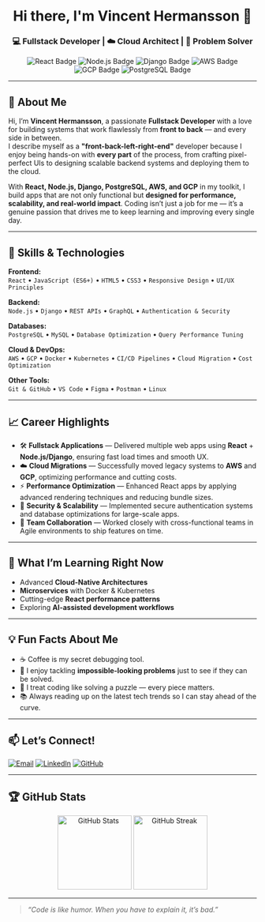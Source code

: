 <!-- Profile Header -->
<h1 align="center">Hi there, I'm Vincent Hermansson 👋</h1>
<h3 align="center">💻 Fullstack Developer | ☁️ Cloud Architect | 🚀 Problem Solver</h3>

<p align="center">
  <img src="https://img.shields.io/badge/Frontend-React-blue?logo=react" alt="React Badge" />
  <img src="https://img.shields.io/badge/Backend-Node.js-green?logo=node.js" alt="Node.js Badge" />
  <img src="https://img.shields.io/badge/Backend-Django-green?logo=django" alt="Django Badge" />
  <img src="https://img.shields.io/badge/Cloud-AWS-orange?logo=amazonaws" alt="AWS Badge" />
  <img src="https://img.shields.io/badge/Cloud-GCP-blue?logo=googlecloud" alt="GCP Badge" />
  <img src="https://img.shields.io/badge/Database-PostgreSQL-blue?logo=postgresql" alt="PostgreSQL Badge" />
</p>

---

## 🌟 About Me  

Hi, I’m **Vincent Hermansson**, a passionate **Fullstack Developer** with a love for building systems that work flawlessly from **front to back** — and every side in between.  
I describe myself as a **"front-back-left-right-end"** developer because I enjoy being hands-on with **every part** of the process, from crafting pixel-perfect UIs to designing scalable backend systems and deploying them to the cloud.

With **React, Node.js, Django, PostgreSQL, AWS, and GCP** in my toolkit, I build apps that are not only functional but **designed for performance, scalability, and real-world impact**. Coding isn’t just a job for me — it’s a genuine passion that drives me to keep learning and improving every single day.

---

## 🚀 Skills & Technologies  

**Frontend:**  
`React` • `JavaScript (ES6+)` • `HTML5` • `CSS3` • `Responsive Design` • `UI/UX Principles`

**Backend:**  
`Node.js` • `Django` • `REST APIs` • `GraphQL` • `Authentication & Security`

**Databases:**  
`PostgreSQL` • `MySQL` • `Database Optimization` • `Query Performance Tuning`

**Cloud & DevOps:**  
`AWS` • `GCP` • `Docker` • `Kubernetes` • `CI/CD Pipelines` • `Cloud Migration` • `Cost Optimization`

**Other Tools:**  
`Git & GitHub` • `VS Code` • `Figma` • `Postman` • `Linux`

---

## 📈 Career Highlights  

- 🛠 **Fullstack Applications** — Delivered multiple web apps using **React** + **Node.js/Django**, ensuring fast load times and smooth UX.  
- ☁️ **Cloud Migrations** — Successfully moved legacy systems to **AWS** and **GCP**, optimizing performance and cutting costs.  
- ⚡ **Performance Optimization** — Enhanced React apps by applying advanced rendering techniques and reducing bundle sizes.  
- 🔐 **Security & Scalability** — Implemented secure authentication systems and database optimizations for large-scale apps.  
- 🤝 **Team Collaboration** — Worked closely with cross-functional teams in Agile environments to ship features on time.

---

## 🌱 What I’m Learning Right Now  

- Advanced **Cloud-Native Architectures**  
- **Microservices** with Docker & Kubernetes  
- Cutting-edge **React performance patterns**  
- Exploring **AI-assisted development workflows**  

---

## 💡 Fun Facts About Me  

- ☕ Coffee is my secret debugging tool.  
- 🎯 I enjoy tackling **impossible-looking problems** just to see if they can be solved.  
- 🧩 I treat coding like solving a puzzle — every piece matters.  
- 📚 Always reading up on the latest tech trends so I can stay ahead of the curve.

---

## 📫 Let’s Connect!  

<p align="left">
  <a href="mailto:hermansson.vin@gmail.com"><img src="https://img.shields.io/badge/Email-hermansson.vin%40gmail.com-red?logo=gmail" alt="Email" /></a>
  <a href="https://linkedin.com/in/vincenth26"><img src="https://img.shields.io/badge/LinkedIn-vincenth26-blue?logo=linkedin" alt="LinkedIn" /></a>
  <a href="https://github.com/vincenthermansson"><img src="https://img.shields.io/badge/GitHub-vincenthermansson-black?logo=github" alt="GitHub" /></a>
</p>

---

## 🏆 GitHub Stats  

<p align="center">
  <img src="https://github-readme-stats.vercel.app/api?username=vincenthermansson&show_icons=true&theme=tokyonight" alt="GitHub Stats" height="150" />
  <img src="https://github-readme-streak-stats.herokuapp.com/?user=vincenthermansson&theme=tokyonight" alt="GitHub Streak" height="150" />
</p>

---

> _“Code is like humor. When you have to explain it, it’s bad.”_  
